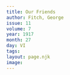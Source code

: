```yaml
---
title: Our Friends
author: Fitch, George
issue: 11
volume: 7
year: 1917
month: 27
day: VI
tags:
layout: page.njk
image:
---
```

